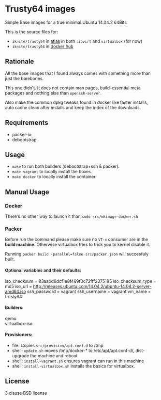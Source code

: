 Trusty64 images
===============


Simple Base images for a true minimal Ubuntu 14.04.2 64Bits

This is the source files for: 

* `iknite/trusty64` in [atlas](//atlas.hashicorp.com/iknite/boxes/trusty64) in both `libvirt` and `virtualbox` (for now)
* `iknite/trusty64` in [docker hub](//hub.docker.com/u/iknite/trusty64)

Rationale
---------
All the base images that I found always comes with something more than just the barebones. 

This one didn't. It does not contain man pages, build-essential meta packages and nothing else
than `openssh-server`.

Also make the common dpkg tweaks found in docker like faster installs, 
auto cache clean after installs and keep the index of the downloads.

Requirements
------------

* packer-io
* debootstrap

Usage
-----

* `make` to run both builders (debootstrap+ssh & packer).
* `make vagrant` to locally install the boxes.
* `make docker` to locally install the container. 

Manual Usage
------------

### Docker

There's no other way to launch it than `sudo src/mkimage-docker.sh`


### Packer

Before run the command please make sure no `VT-x` consumer are in the **build machine**. Otherwise virtualbox tries to
trick you to kernel disable it. 

Running `packer build -parallel=false src/packer.json` will succesfuly built. 


#### Optional variables and their defaults:

  iso_checksum      = 83aabd8dcf1e8f469f3c72fff2375195
  iso_checksum_type = md5
  iso_url           = http://releases.ubuntu.com/14.04.2/ubuntu-14.04.2-server-amd64.iso
  ssh_password      = vagrant
  ssh_username      = vagrant
  vm_name           = trusty64

#### Builders:

  qemu          
  virtualbox-iso

#### Provisioners:

  * file: Copies `src/provision/apt.conf.d` to /tmp 
  * shell: `update.sh` moves /tmp/docker-* to /etc/apt/apt.conf-d/, dist-upgrade the machine and reboot
  * shell: `install-vagrant.sh` ensures vagrant can run in this machine
  * shell: `install-virtualbox.sh` installs the basics for virtualbox.

License
-------

3 clause BSD license
